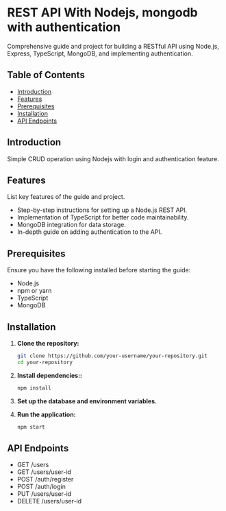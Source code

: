# REST API With Nodejs, mongodb with authentication

Comprehensive guide and project for building a RESTful API using Node.js, Express, TypeScript, MongoDB, and implementing authentication.

## Table of Contents

- [Introduction](#introduction)
- [Features](#features)
- [Prerequisites](#prerequisites)
- [Installation](#installation)
- [API Endpoints](#api-endpoints)


## Introduction

Simple CRUD operation using Nodejs with login and authentication feature.

## Features

List key features of the guide and project.

- Step-by-step instructions for setting up a Node.js REST API.
- Implementation of TypeScript for better code maintainability.
- MongoDB integration for data storage.
- In-depth guide on adding authentication to the API.

## Prerequisites

Ensure you have the following installed before starting the guide:

- Node.js
- npm or yarn
- TypeScript
- MongoDB

## Installation

1. **Clone the repository:**

   ```bash
   git clone https://github.com/your-username/your-repository.git
   cd your-repository

2. **Install dependencies::**

   ```bash
   npm install

3. **Set up the database and environment variables.**
4. **Run the application:**
   ```bash
   npm start

## API Endpoints


- GET /users
- GET /users/user-id
- POST /auth/register
- POST /auth/login
- PUT /users/user-id
- DELETE /users/user-id
